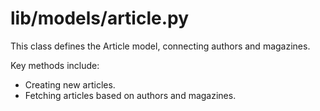 # lib/models/article.py

This class defines the Article model, connecting authors and magazines.

Key methods include:
- Creating new articles.
- Fetching articles based on authors and magazines.
